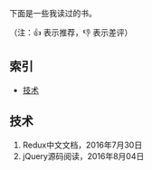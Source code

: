 下面是一些我读过的书。

（注：:+1: 表示推荐，:-1: 表示差评）

## 索引

- [技术](#技术)

## 技术

1. Redux中文文档，2016年7月30日
2. jQuery源码阅读，2016年8月04日

